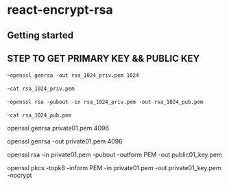 # react-encrypt-rsa



## Getting started



## STEP TO GET PRIMARY KEY && PUBLIC KEY

-```openssl genrsa -out rsa_1024_priv.pem 1024```

-```cat rsa_1024_priv.pem```

-```openssl rsa -pubout -in rsa_1024_priv.pem -out rsa_1024_pub.pem```

-```cat rsa_1024_pub.pem```


openssl genrsa private01.pem 4096

openssl genrsa -out private01.pem 4096

openssl rsa -in private01.pem -pubout -outform PEM -out public01_key.pem

openssl pkcs -topk8 -inform PEM -in private01.pem -out private01_key.pem -nocrypt